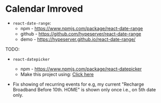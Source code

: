 # Calendar Imroved

- `react-date-range`:
	- npm - https://www.npmjs.com/package/react-date-range
	- github - https://github.com/hypeserver/react-date-range
	- demo - https://hypeserver.github.io/react-date-range/

TODO:
- `react-datepicker`
	- npm - https://www.npmjs.com/package/react-datepicker
	- Make this project using: [Click here](https://reactdatepicker.com/#example-date-range-for-one-datepicker)

- Fix showing of recurring events for e.g, my current "Recharge Broadband Before 10th.
HOME" is shown only once i.e., on 5th date only.